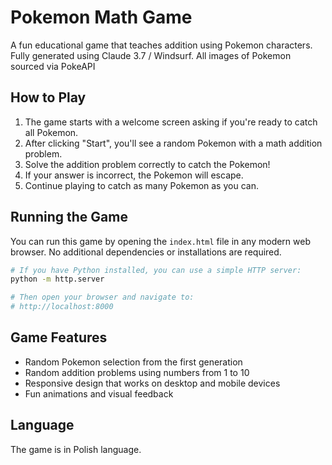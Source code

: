 # Pokemon Math Game

A fun educational game that teaches addition using Pokemon characters. Fully generated using Claude 3.7 / Windsurf. All images of Pokemon sourced via PokeAPI

## How to Play

1. The game starts with a welcome screen asking if you're ready to catch all Pokemon.
2. After clicking "Start", you'll see a random Pokemon with a math addition problem.
3. Solve the addition problem correctly to catch the Pokemon!
4. If your answer is incorrect, the Pokemon will escape.
5. Continue playing to catch as many Pokemon as you can.

## Running the Game

You can run this game by opening the `index.html` file in any modern web browser. No additional dependencies or installations are required.

```bash
# If you have Python installed, you can use a simple HTTP server:
python -m http.server

# Then open your browser and navigate to:
# http://localhost:8000
```

## Game Features

- Random Pokemon selection from the first generation
- Random addition problems using numbers from 1 to 10
- Responsive design that works on desktop and mobile devices
- Fun animations and visual feedback

## Language

The game is in Polish language.

